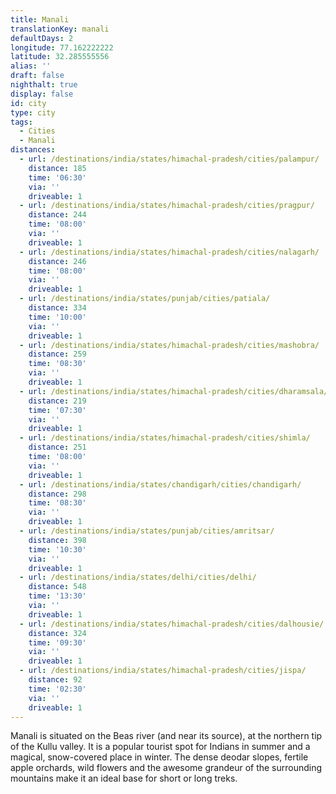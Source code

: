 ```yaml
---
title: Manali
translationKey: manali
defaultDays: 2
longitude: 77.162222222
latitude: 32.285555556
alias: ''
draft: false
nighthalt: true
display: false
id: city
type: city
tags:
  - Cities
  - Manali
distances:
  - url: /destinations/india/states/himachal-pradesh/cities/palampur/
    distance: 185
    time: '06:30'
    via: ''
    driveable: 1
  - url: /destinations/india/states/himachal-pradesh/cities/pragpur/
    distance: 244
    time: '08:00'
    via: ''
    driveable: 1
  - url: /destinations/india/states/himachal-pradesh/cities/nalagarh/
    distance: 246
    time: '08:00'
    via: ''
    driveable: 1
  - url: /destinations/india/states/punjab/cities/patiala/
    distance: 334
    time: '10:00'
    via: ''
    driveable: 1
  - url: /destinations/india/states/himachal-pradesh/cities/mashobra/
    distance: 259
    time: '08:30'
    via: ''
    driveable: 1
  - url: /destinations/india/states/himachal-pradesh/cities/dharamsala/
    distance: 219
    time: '07:30'
    via: ''
    driveable: 1
  - url: /destinations/india/states/himachal-pradesh/cities/shimla/
    distance: 251
    time: '08:00'
    via: ''
    driveable: 1
  - url: /destinations/india/states/chandigarh/cities/chandigarh/
    distance: 298
    time: '08:30'
    via: ''
    driveable: 1
  - url: /destinations/india/states/punjab/cities/amritsar/
    distance: 398
    time: '10:30'
    via: ''
    driveable: 1
  - url: /destinations/india/states/delhi/cities/delhi/
    distance: 548
    time: '13:30'
    via: ''
    driveable: 1
  - url: /destinations/india/states/himachal-pradesh/cities/dalhousie/
    distance: 324
    time: '09:30'
    via: ''
    driveable: 1
  - url: /destinations/india/states/himachal-pradesh/cities/jispa/
    distance: 92
    time: '02:30'
    via: ''
    driveable: 1
---
```





















































































Manali is situated on the Beas river (and near its source), at the northern tip of the Kullu valley. It is a popular tourist spot for Indians in summer and a magical, snow-covered place in winter. The dense deodar slopes, fertile apple orchards, wild flowers and the awesome grandeur of the surrounding mountains make it an ideal base for short or long treks.